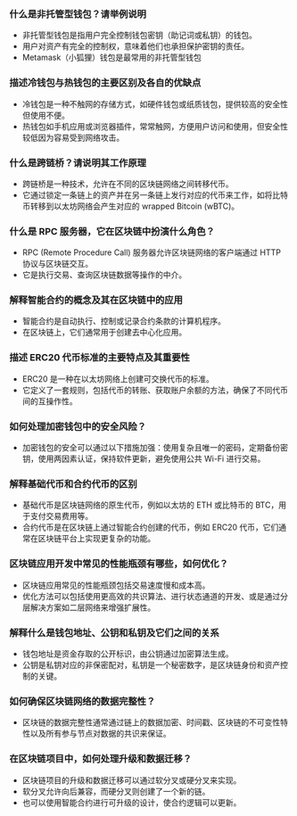 
### 什么是非托管型钱包？请举例说明

- 非托管型钱包是指用户完全控制钱包密钥（助记词或私钥）的钱包。
- 用户对资产有完全的控制权，意味着他们也承担保护密钥的责任。
- Metamask（小狐狸）钱包是最常用的非托管型钱包

### 描述冷钱包与热钱包的主要区别及各自的优缺点

- 冷钱包是一种不触网的存储方式，如硬件钱包或纸质钱包，提供较高的安全性但使用不便。
- 热钱包如手机应用或浏览器插件，常常触网，方便用户访问和使用，但安全性较低因为容易受到网络攻击。

### 什么是跨链桥？请说明其工作原理

- 跨链桥是一种技术，允许在不同的区块链网络之间转移代币。
- 它通过锁定一条链上的资产并在另一条链上发行对应的代币来工作，如将比特币转移到以太坊网络会产生对应的 wrapped Bitcoin (wBTC)。

### 什么是 RPC 服务器，它在区块链中扮演什么角色？

- RPC (Remote Procedure Call) 服务器允许区块链网络的客户端通过 HTTP 协议与区块链交互。
- 它是执行交易、查询区块链数据等操作的中介。

### 解释智能合约的概念及其在区块链中的应用

- 智能合约是自动执行、控制或记录合约条款的计算机程序。
- 在区块链上，它们通常用于创建去中心化应用。

### 描述 ERC20 代币标准的主要特点及其重要性

- ERC20 是一种在以太坊网络上创建可交换代币的标准。
- 它定义了一套规则，包括代币的转账、获取账户余额的方法，确保了不同代币间的互操作性。

### 如何处理加密钱包中的安全风险？

- 加密钱包的安全可以通过以下措施加强：使用复杂且唯一的密码，定期备份密钥，使用两因素认证，保持软件更新，避免使用公共 Wi-Fi 进行交易。

### 解释基础代币和合约代币的区别

- 基础代币是区块链网络的原生代币，例如以太坊的 ETH 或比特币的 BTC，用于支付交易费用等。
- 合约代币是在区块链上通过智能合约创建的代币，例如 ERC20 代币，它们通常在区块链平台上实现更复杂的功能。

### 区块链应用开发中常见的性能瓶颈有哪些，如何优化？

- 区块链应用常见的性能瓶颈包括交易速度慢和成本高。
- 优化方法可以包括使用更高效的共识算法、进行状态通道的开发、或是通过分层解决方案如二层网络来增强扩展性。

### 解释什么是钱包地址、公钥和私钥及它们之间的关系

- 钱包地址是资金存取的公开标识，由公钥通过加密算法生成。
- 公钥是私钥对应的非保密配对，私钥是一个秘密数字，是区块链身份和资产控制的关键。

### 如何确保区块链网络的数据完整性？

- 区块链的数据完整性通常通过链上的数据加密、时间戳、区块链的不可变性特性以及所有参与节点对数据的共识来保证。

### 在区块链项目中，如何处理升级和数据迁移？

- 区块链项目的升级和数据迁移可以通过软分叉或硬分叉来实现。
- 软分叉允许向后兼容，而硬分叉则创建了一个新的链。
- 也可以使用智能合约进行可升级的设计，使合约逻辑可以更新。
